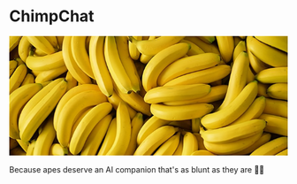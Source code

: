 # ChimpChat
![bananas](https://raw.githubusercontent.com/branles14/assets/master/images/banners/1/small.png)
  
Because apes deserve an AI companion that's as blunt as they are 🤖🐒
